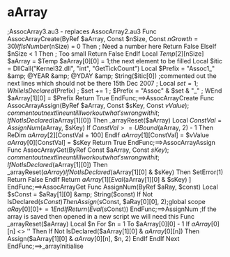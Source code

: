 # aArray
;AssocArray3.au3 - replaces AssocArray2.au3 Func AssocArrayCreate(ByRef $aArray, Const $nSize, Const $nGrowth = 30)     If IsNumber($nSize) = 0 Then ; Need a number here         Return False     ElseIf $nSize &lt; 1 Then ; Too small         Return False     EndIf     Local $Temp[2][$nSize]      $aArray = $Temp     $aArray[0][0] = 1;the next element to be filled     Local $itic = DllCall("Kernel32.dll", "int", "GetTickCount")     Local $Prefix = "Assoc1_" &amp; @YEAR &amp; @YDAY &amp; String($itic[0])  ;commented out the next lines which should not be there 15th Dec 2007 ;   Local $set = 1 ;   While IsDeclared($Prefix) ;       $set += 1 ;       $Prefix = "Assoc" &amp; $set &amp; "_" ;   WEnd     $aArray[1][0] = $Prefix     Return True EndFunc;==>AssocArrayCreate  Func AssocArrayAssign(ByRef $aArray, Const $sKey, Const $vValue) ;comment out next line untill I work out what's wrong with it       ;If Not IsDeclared($aArray[1][0]) Then _arrayReset($aArray)     Local $ConstVal = AssignNum($aArray, $sKey)     If $ConstVal >= UBound($aArray, 2) - 1 Then         ReDim $aArray[2][$ConstVal + 100]     EndIf     $aArray[1][$ConstVal] = $vValue     $aArray[0][$ConstVal] = $sKey     Return True EndFunc;==>AssocArrayAssign  Func AssocArrayGet(ByRef Const $aArray, Const $sKey) ;comment out next line untill I work out what's wrong with it       ;If Not IsDeclared($aArray[1][0]) Then _arrayReset($aArray)     If Not IsDeclared($aArray[1][0] &amp; $sKey) Then         SetError(1)         Return False     EndIf     Return $aArray[1][Eval($aArray[1][0] &amp; $sKey) ] EndFunc;==>AssocArrayGet    Func AssignNum(ByRef $aRay, $const)     Local $sConst = $aRay[1][0] &amp; String($const)     If Not IsDeclared($sConst) Then         Assign($sConst, $aRay[0][0], 2);global scope         $aRay[0][0] += 1     EndIf     Return (Eval($sConst)) EndFunc;==>AssignNum  ;If the array is saved then opened in a new script we will need this Func _arrayReset($aArray)     Local $n          For $n = 1 To $aArray[0][0] - 1         If $aArray[0][$n] &lt;> '' Then             If Not IsDeclared($aArray[1][0] &amp; $aArray[0][$n]) Then                 Assign($aArray[1][0] &amp; $aArray[0][$n], $n, 2)             EndIf                          EndIf     Next       EndFunc;==>_arrayInitialise
